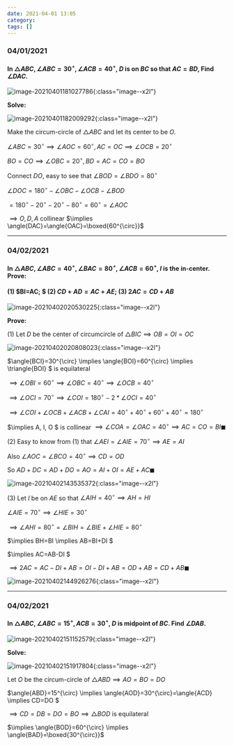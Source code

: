 ```yaml
---
date: 2021-04-01 13:05
category:
tags: []
---
```


### 04/01/2021

#### In $\triangle{ABC}, \angle{ABC}=30^{\circ}, \angle{ACB}=40^{\circ}$, $D$ is on $BC$ so that $AC=BD$, Find $\angle{DAC}$.

![image-20210401181027786](/assets/images/2021-04/image-20210401181027786.png){:class="image--x2l"}

**Solve:**

![image-20210401182009292](/assets/images/2021-04/image-20210401181410006.png){:class="image--x2l"}

Make the circum-circle of $\triangle{ABC}$ and let its center to be $O$.

$\angle{ABC}=30^{\circ} \implies \angle{AOC}=60^{\circ}, AC=OC \implies \angle{OCB}=20^{\circ}$

$BO=CO \implies \angle{OBC}=20^{\circ}, BD=AC=CO=BO$

Connect $DO$, easy to see that $\angle{BOD}=\angle{BDO}=80^{\circ}$

$\angle{DOC}=180^{\circ}-\angle{OBC}-\angle{OCB}-\angle{BOD}$

$=180^{\circ}-20^{\circ}-20^{\circ}-80^{\circ}=60^{\circ}=\angle{AOC}$

$\implies O, D, A$ collinear $\implies \angle{DAC}=\angle{OAC}=\boxed{60^{\circ}}$

---

### 04/02/2021

#### In $\triangle{ABC}, \angle{ABC}=40^{\circ}, \angle{BAC}=80^{\circ}, \angle{ACB}=60^{\circ}$, $I$ is the in-center. Prove:

#### (1) $BI=AC; $  (2) $CD+AD=AC+AE;$  (3) $2AC=CD+AB$

![image-20210402020530225](/assets/images/2021-04/image-20210402020530225.png){:class="image--x2l"}

**Prove:**

(1) Let $D$ be the center of circumcircle of $\triangle{BIC} \implies OB=OI=OC$

![image-20210402020808023](/assets/images/2021-04/image-20210402020808023.png){:class="image--x2l"}

$\angle{BCI}=30^{\circ} \implies \angle{BOI}=60^{\circ} \implies \triangle{BOI} $ is equilateral

$\implies \angle{OBI}=60^{\circ} \implies \angle{OBC}=40^{\circ} \implies \angle{OCB}=40^{\circ}$

$\implies \angle{OCI}=70^{\circ} \implies \angle{COI}=180^{\circ}-2*\angle{OCI}=40^{\circ}$

$\implies \angle{COI}+\angle{OCB}+\angle{ACB}+\angle{CAI}=40^{\circ}+40^{\circ}+60^{\circ}+40^{\circ}=180^{\circ}$

$\implies A, I, O $ is collinear $\implies \angle{COA}=\angle{OAC}=40^{\circ} \implies AC=CO=BI \blacksquare$

(2) Easy to know from (1) that $\angle{AEI}=\angle{AIE}=70^{\circ} \implies AE=AI$

Also $\angle{AOC}=\angle{BCO}=40^{\circ} \implies CD=OD$

So $AD+DC=AD+DO=AO=AI+OI=AE+AC\blacksquare$

![image-20210402143535372](/assets/images/2021-04/image-20210402143535372.png){:class="image--x2l"}

(3) Let $I$ be on $AE$ so that $\angle{AIH}=40^{\circ} \implies AH=HI$

$\angle{AIE}=70^{\circ} \implies \angle{HIE}=30^{\circ}$

$\implies \angle{AHI}=80^{\circ}=\angle{BIH}=\angle{BIE}+\angle{HIE}=80^{\circ}$

$\implies BH=BI \implies AB=BI+DI $

$\implies AC=AB-DI $

$\implies 2AC=AC-DI+AB=OI-DI+AB=OD+AB=CD+AB\blacksquare$

![image-20210402144926276](/assets/images/2021-04/image-20210402144926276.png){:class="image--x2l"}

---

### 04/02/2021

#### In $\triangle{ABC}, \angle{ABC}=15^{\circ}, ACB=30^{\circ},$ $D$ is midpoint of $BC$. Find $\angle{DAB}$.

![image-20210402151152579](/assets/images/2021-04/image-20210402151152579.png){:class="image--x2l"}

**Solve:**

![image-20210402151917804](/assets/images/2021-04/image-20210402151917804.png){:class="image--x2l"}

Let $O$ be the circum-circle of $\triangle{ABD} \implies AO=BO=DO$

$\angle{ABD}=15^{\circ} \implies \angle{AOD}=30^{\circ}=\angle{ACD} \implies CD=DO $

$\implies CD=DB=DO=BO \implies \triangle{BOD}$ is equilateral

$\implies \angle{BOD}=60^{\circ} \implies \angle{BAD}=\boxed{30^{\circ}}$

